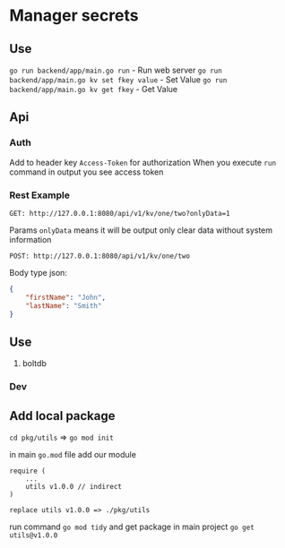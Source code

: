 # Manager secrets

## Use
`go run backend/app/main.go run` - Run web server
`go run backend/app/main.go kv set fkey value` - Set Value
`go run backend/app/main.go kv get fkey` - Get Value

## Api
### Auth
Add to header key `Access-Token` for authorization
When you execute `run` command in output you see access token

### Rest Example

`GET: http://127.0.0.1:8080/api/v1/kv/one/two?onlyData=1`

Params `onlyData` means it will be output only clear data without system information

`POST: http://127.0.0.1:8080/api/v1/kv/one/two`

Body type json:
```json
{
    "firstName": "John",
    "lastName": "Smith"
}
```

## Use
1. boltdb

### Dev

## Add local package

`cd pkg/utils` => `go mod init`

in main `go.mod` file add our module
```
require (
    ...
	utils v1.0.0 // indirect
)

replace utils v1.0.0 => ./pkg/utils
```

run command `go mod tidy` and get package in main project `go get utils@v1.0.0 `